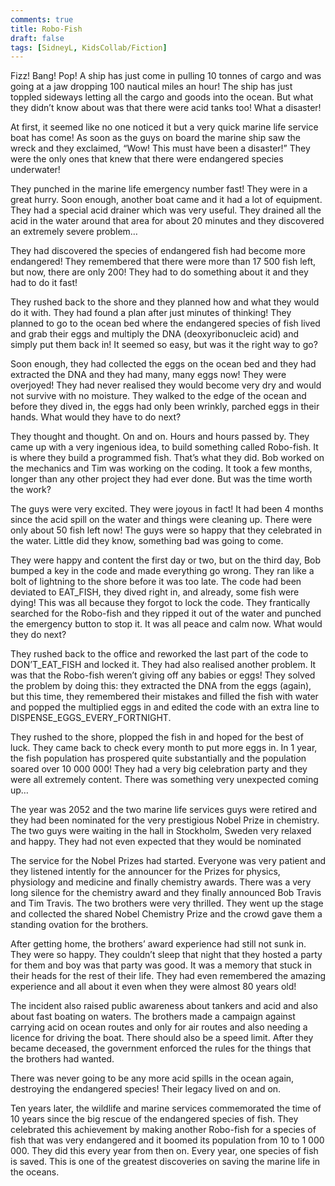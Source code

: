 ```yaml
---
comments: true
title: Robo-Fish
draft: false
tags: [SidneyL, KidsCollab/Fiction]
---
```

 
Fizz! Bang! Pop! A ship has just come in pulling 10 tonnes of cargo and was going at a jaw dropping 100 nautical miles an hour! The ship has just toppled sideways letting all the cargo and goods into the ocean. But what they didn’t know about was that there were acid tanks too! What a disaster!

At first, it seemed like no one noticed it but a very quick marine life service boat has come! As soon as the guys on board the marine ship saw the wreck and they exclaimed, “Wow! This must have been a disaster!” They were the only ones that knew that there were endangered species underwater!

They punched in the marine life emergency number fast! They were in a great hurry. Soon enough, another boat came and it had a lot of equipment. They had a special acid drainer which was very useful. They drained all the acid in the water around that area for about 20 minutes and they discovered an extremely severe problem…

They had discovered the species of endangered fish had become more endangered! They remembered that there were more than 17 500 fish left, but now, there are only 200! They had to do something about it and they had to do it fast!

They rushed back to the shore and they planned how and what they would do it with. They had found a plan after just minutes of thinking! They planned to go to the ocean bed where the endangered species of fish lived and grab their eggs and multiply the DNA (deoxyribonucleic acid) and simply put them back in! It seemed so easy, but was it the right way to go?

Soon enough, they had collected the eggs on the ocean bed and they had extracted the DNA and they had many, many eggs now! They were overjoyed! They had never realised they would become very dry and would not survive with no moisture. They walked to the edge of the ocean and before they dived in, the eggs had only been wrinkly, parched eggs in their hands. What would they have to do next?

They thought and thought. On and on. Hours and hours passed by. They came up with a very ingenious idea, to build something called Robo-fish. It is where they build a programmed fish. That’s what they did. Bob worked on the mechanics and Tim was working on the coding. It took a few months, longer than any other project they had ever done. But was the time worth the work?

The guys were very excited. They were joyous in fact! It had been 4 months since the acid spill on the water and things were cleaning up. There were only about 50 fish left now! The guys were so happy that they celebrated in the water. Little did they know, something bad was going to come.

They were happy and content the first day or two, but on the third day, Bob bumped a key in the code and made everything go wrong. They ran like a bolt of lightning to the shore before it was too late. The code had been deviated to EAT_FISH, they dived right in, and already, some fish were dying! This was all because they forgot to lock the code. They frantically searched for the Robo-fish and they ripped it out of the water and punched the emergency button to stop it. It was all peace and calm now. What would they do next?

They rushed back to the office and reworked the last part of the code to DON’T_EAT_FISH and locked it. They had also realised another problem. It was that the Robo-fish weren’t giving off any babies or eggs! They solved the problem by doing this: they extracted the DNA from the eggs (again), but this time, they remembered their mistakes and filled the fish with water and popped the multiplied eggs in and edited the code with an extra line to DISPENSE_EGGS_EVERY_FORTNIGHT.

They rushed to the shore, plopped the fish in and hoped for the best of luck. They came back to check every month to put more eggs in. In 1 year, the fish population has prospered quite substantially and the population soared over 10 000 000! They had a very big celebration party and they were all extremely content. There was something very unexpected coming up…

The year was 2052 and the two marine life services guys were retired and they had been nominated for the very prestigious Nobel Prize in chemistry. The two guys were waiting in the hall in Stockholm, Sweden very relaxed and happy. They had not even expected that they would be nominated

The service for the Nobel Prizes had started. Everyone was very patient and they listened intently for the announcer for the Prizes for physics, physiology and medicine and finally chemistry awards. There was a very long silence for the chemistry award and they finally announced Bob Travis and Tim Travis. The two brothers were very thrilled. They went up the stage and collected the shared Nobel Chemistry Prize and the crowd gave them a standing ovation for the brothers.

After getting home, the brothers’ award experience had still not sunk in. They were so happy. They couldn’t sleep that night that they hosted a party for them and boy was that party was good. It was a memory that stuck in their heads for the rest of their life. They had even remembered the amazing experience and all about it even when they were almost 80 years old!

The incident also raised public awareness about tankers and acid and also about fast boating on waters. The brothers made a campaign against carrying acid on ocean routes and only for air routes and also needing a licence for driving the boat. There should also be a speed limit. After they became deceased, the government enforced the rules for the things that the brothers had wanted.

There was never going to be any more acid spills in the ocean again, destroying the endangered species! Their legacy lived on and on.

Ten years later, the wildlife and marine services commemorated the time of 10 years since the big rescue of the endangered species of fish. They celebrated this achievement by making another Robo-fish for a species of fish that was very endangered and it boomed its population from 10 to 1 000 000. They did this every year from then on. Every year, one species of fish is saved. This is one of the greatest discoveries on saving the marine life in the oceans.
